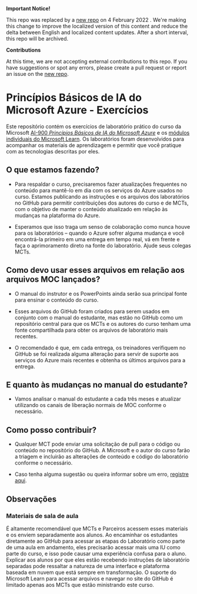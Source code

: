 **Important Notice!**

This repo was replaced by a [new repo](https://github.com/MicrosoftLearning/AI-900-AIFundamentals.pt-BR) on 4 February 2022 . We're making this change to improve the localized version of this content and reduce the delta between English and localized content updates. 
After a short interval, this repo will be archived.

**Contributions**

At this time, we are not accepting external contributions to this repo. If you have suggestions or spot any errors, please create a pull request or report an issue on the [new repo](https://github.com/MicrosoftLearning/AI-900-AIFundamentals.pt-BR).
# Princípios Básicos de IA do Microsoft Azure - Exercícios

Este repositório contém os exercícios de laboratório prático do curso da Microsoft [AI-900 *Princípios Básicos de IA do Microsoft Azure*](https://docs.microsoft.com/pt-br/learn/certifications/courses/ai-900t00) e os [módulos individuais do Microsoft Learn](https://docs.microsoft.com/learn/certifications/azure-ai-fundamentals). Os laboratórios foram desenvolvidos para acompanhar os materiais de aprendizagem e permitir que você pratique com as tecnologias descritas por eles. 

## O que estamos fazendo?

- Para respaldar o curso, precisaremos fazer atualizações frequentes no conteúdo para mantê-lo em dia com os serviços do Azure usados no curso.  Estamos publicando as instruções e os arquivos dos laboratórios no GitHub para permitir contribuições dos autores do curso e de MCTs, com o objetivo de manter o conteúdo atualizado em relação às mudanças na plataforma do Azure.

- Esperamos que isso traga um senso de colaboração como nunca houve para os laboratórios – quando o Azure sofrer alguma mudança e você encontrá-la primeiro em uma entrega em tempo real, vá em frente e faça o aprimoramento direto na fonte do laboratório.  Ajude seus colegas MCTs.

## Como devo usar esses arquivos em relação aos arquivos MOC lançados?

- O manual do instrutor e os PowerPoints ainda serão sua principal fonte para ensinar o conteúdo do curso.

- Esses arquivos do GitHub foram criados para serem usados em conjunto com o manual do estudante, mas estão no GitHub como um repositório central para que os MCTs e os autores do curso tenham uma fonte compartilhada para obter os arquivos de laboratório mais recentes.

- O recomendado é que, em cada entrega, os treinadores verifiquem no GitHub se foi realizada alguma alteração para servir de suporte aos serviços do Azure mais recentes e obtenha os últimos arquivos para a entrega.

## E quanto às mudanças no manual do estudante?

- Vamos analisar o manual do estudante a cada três meses e atualizar utilizando os canais de liberação normais de MOC conforme o necessário.

## Como posso contribuir?

- Qualquer MCT pode enviar uma solicitação de pull para o código ou conteúdo no repositório do GitHub. A Microsoft e o autor do curso farão a triagem e incluirão as alterações de conteúdo e código do laboratório conforme o necessário.

- Caso tenha alguma sugestão ou queira informar sobre um erro, [registre aqui](https://docs.microsoft.com/learn/support/troubleshooting#report-feedback).

## Observações 

### Materiais de sala de aula

É altamente recomendável que MCTs e Parceiros acessem esses materiais e os enviem separadamente aos alunos.  Ao encaminhar os estudantes diretamente ao GitHub para acessar as etapas do Laboratório como parte de uma aula em andamento, eles precisarão acessar mais uma IU como parte do curso, e isso pode causar uma experiência confusa para o aluno. Explicar aos alunos por que eles estão recebendo instruções de laboratório separadas pode ressaltar a natureza de uma interface e plataforma baseada em nuvem que está sempre em transformação. O suporte do Microsoft Learn para acessar arquivos e navegar no site do GitHub é limitado apenas aos MCTs que estão ministrando este curso.
